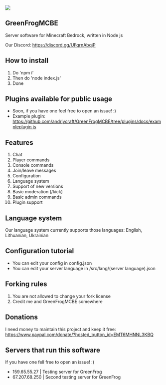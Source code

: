 <img src="https://cdn.discordapp.com/attachments/1027321168576925799/1053767928849383514/logo.png">

## GreenFrogMCBE 

Server software for Minecraft Bedrock, written in Node js

Our Discord: https://discord.gg/UFqrnAbqjP


## How to install

1. Do 'npm i'
2. Then do 'node index.js'
3. Done

## Plugins available for public usage

* Soon, if you have one feel free to open an issue! :)
* Example plugin: https://github.com/andriycraft/GreenFrogMCBE/tree/plugins/docs/exampleplugin.js

## Features

1. Chat
2. Player commands
3. Console commands
4. Join/leave messages
5. Configuration
6. Language system
7. Support of new versions
8. Basic moderation (/kick)
9. Basic admin commands
10. Plugin support

## Language system
Our language system currently supports those languages: English, Lithuanian, Ukrainian

## Configuration tutorial

- You can edit your config in config.json
- You can edit your server language in /src/lang/(server language).json

## Forking rules

1. You are not allowed to change your fork license
2. Credit me and GreenFrogMCBE somewhere

## Donations

I need money to maintain this project and keep it free: https://www.paypal.com/donate/?hosted_button_id=EMT6MHNNL3KBQ

## Servers that run this software

If you have one fell free to open an issue! :)

- 159.65.55.27 | Testing server for GreenFrog
- 67.207.68.250 | Second testing server for GreenFrog

